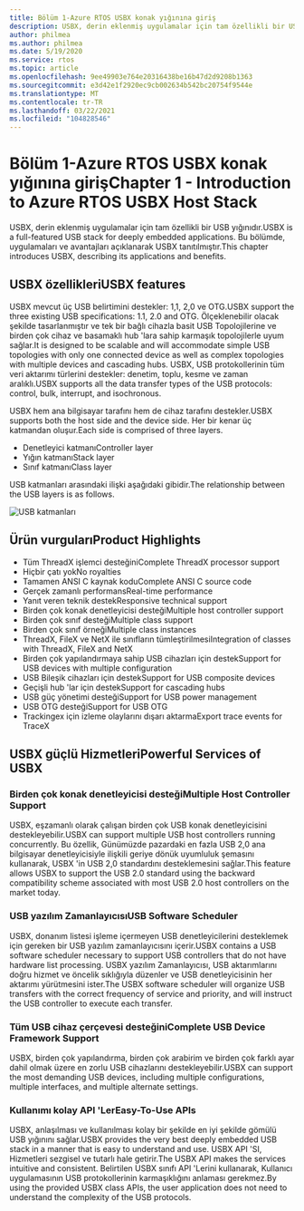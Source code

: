 ```yaml
---
title: Bölüm 1-Azure RTOS USBX konak yığınına giriş
description: USBX, derin eklenmiş uygulamalar için tam özellikli bir USB yığınıdır. Bu bölümde, uygulamaları ve avantajları açıklanarak USBX tanıtılmıştır.
author: philmea
ms.author: philmea
ms.date: 5/19/2020
ms.service: rtos
ms.topic: article
ms.openlocfilehash: 9ee49903e764e20316438be16b47d2d9208b1363
ms.sourcegitcommit: e3d42e1f2920ec9cb002634b542bc20754f9544e
ms.translationtype: MT
ms.contentlocale: tr-TR
ms.lasthandoff: 03/22/2021
ms.locfileid: "104828546"
---
```

# <a name="chapter-1---introduction-to-azure-rtos-usbx-host-stack"></a><span data-ttu-id="adc09-104">Bölüm 1-Azure RTOS USBX konak yığınına giriş</span><span class="sxs-lookup"><span data-stu-id="adc09-104">Chapter 1 - Introduction to Azure RTOS USBX Host Stack</span></span>

<span data-ttu-id="adc09-105">USBX, derin eklenmiş uygulamalar için tam özellikli bir USB yığınıdır.</span><span class="sxs-lookup"><span data-stu-id="adc09-105">USBX is a full-featured USB stack for deeply embedded applications.</span></span> <span data-ttu-id="adc09-106">Bu bölümde, uygulamaları ve avantajları açıklanarak USBX tanıtılmıştır.</span><span class="sxs-lookup"><span data-stu-id="adc09-106">This chapter introduces USBX, describing its applications and benefits.</span></span>

## <a name="usbx-features"></a><span data-ttu-id="adc09-107">USBX özellikleri</span><span class="sxs-lookup"><span data-stu-id="adc09-107">USBX features</span></span>

<span data-ttu-id="adc09-108">USBX mevcut üç USB belirtimini destekler: 1,1, 2,0 ve OTG.</span><span class="sxs-lookup"><span data-stu-id="adc09-108">USBX support the three existing USB specifications: 1.1, 2.0 and OTG.</span></span> <span data-ttu-id="adc09-109">Ölçeklenebilir olacak şekilde tasarlanmıştır ve tek bir bağlı cihazla basit USB Topolojilerine ve birden çok cihaz ve basamaklı hub 'lara sahip karmaşık topolojilerle uyum sağlar.</span><span class="sxs-lookup"><span data-stu-id="adc09-109">It is designed to be scalable and will accommodate simple USB topologies with only one connected device as well as complex topologies with multiple devices and cascading hubs.</span></span> <span data-ttu-id="adc09-110">USBX, USB protokollerinin tüm veri aktarımı türlerini destekler: denetim, toplu, kesme ve zaman aralıklı.</span><span class="sxs-lookup"><span data-stu-id="adc09-110">USBX supports all the data transfer types of the USB protocols: control, bulk, interrupt, and isochronous.</span></span>

<span data-ttu-id="adc09-111">USBX hem ana bilgisayar tarafını hem de cihaz tarafını destekler.</span><span class="sxs-lookup"><span data-stu-id="adc09-111">USBX supports both the host side and the device side.</span></span> <span data-ttu-id="adc09-112">Her bir kenar üç katmandan oluşur.</span><span class="sxs-lookup"><span data-stu-id="adc09-112">Each side is comprised of three layers.</span></span>

- <span data-ttu-id="adc09-113">Denetleyici katmanı</span><span class="sxs-lookup"><span data-stu-id="adc09-113">Controller layer</span></span>
- <span data-ttu-id="adc09-114">Yığın katmanı</span><span class="sxs-lookup"><span data-stu-id="adc09-114">Stack layer</span></span>
- <span data-ttu-id="adc09-115">Sınıf katmanı</span><span class="sxs-lookup"><span data-stu-id="adc09-115">Class layer</span></span>

<span data-ttu-id="adc09-116">USB katmanları arasındaki ilişki aşağıdaki gibidir.</span><span class="sxs-lookup"><span data-stu-id="adc09-116">The relationship between the USB layers is as follows.</span></span>

![USB katmanları](./media/usbx-device-stack/usb-layers.png)

## <a name="product-highlights"></a><span data-ttu-id="adc09-118">Ürün vurguları</span><span class="sxs-lookup"><span data-stu-id="adc09-118">Product Highlights</span></span>

- <span data-ttu-id="adc09-119">Tüm ThreadX işlemci desteğini</span><span class="sxs-lookup"><span data-stu-id="adc09-119">Complete ThreadX processor support</span></span>
- <span data-ttu-id="adc09-120">Hiçbir çatı yok</span><span class="sxs-lookup"><span data-stu-id="adc09-120">No royalties</span></span>
- <span data-ttu-id="adc09-121">Tamamen ANSI C kaynak kodu</span><span class="sxs-lookup"><span data-stu-id="adc09-121">Complete ANSI C source code</span></span>
- <span data-ttu-id="adc09-122">Gerçek zamanlı performans</span><span class="sxs-lookup"><span data-stu-id="adc09-122">Real-time performance</span></span>
- <span data-ttu-id="adc09-123">Yanıt veren teknik destek</span><span class="sxs-lookup"><span data-stu-id="adc09-123">Responsive technical support</span></span>
- <span data-ttu-id="adc09-124">Birden çok konak denetleyicisi desteği</span><span class="sxs-lookup"><span data-stu-id="adc09-124">Multiple host controller support</span></span>
- <span data-ttu-id="adc09-125">Birden çok sınıf desteği</span><span class="sxs-lookup"><span data-stu-id="adc09-125">Multiple class support</span></span>
- <span data-ttu-id="adc09-126">Birden çok sınıf örneği</span><span class="sxs-lookup"><span data-stu-id="adc09-126">Multiple class instances</span></span>
- <span data-ttu-id="adc09-127">ThreadX, FileX ve NetX ile sınıfların tümleştirilmesi</span><span class="sxs-lookup"><span data-stu-id="adc09-127">Integration of classes with ThreadX, FileX and NetX</span></span>
- <span data-ttu-id="adc09-128">Birden çok yapılandırmaya sahip USB cihazları için destek</span><span class="sxs-lookup"><span data-stu-id="adc09-128">Support for USB devices with multiple configuration</span></span>
- <span data-ttu-id="adc09-129">USB Bileşik cihazları için destek</span><span class="sxs-lookup"><span data-stu-id="adc09-129">Support for USB composite devices</span></span>
- <span data-ttu-id="adc09-130">Geçişli hub 'lar için destek</span><span class="sxs-lookup"><span data-stu-id="adc09-130">Support for cascading hubs</span></span>
- <span data-ttu-id="adc09-131">USB güç yönetimi desteği</span><span class="sxs-lookup"><span data-stu-id="adc09-131">Support for USB power management</span></span>
- <span data-ttu-id="adc09-132">USB OTG desteği</span><span class="sxs-lookup"><span data-stu-id="adc09-132">Support for USB OTG</span></span>
- <span data-ttu-id="adc09-133">Trackingex için izleme olaylarını dışarı aktarma</span><span class="sxs-lookup"><span data-stu-id="adc09-133">Export trace events for TraceX</span></span>

## <a name="powerful-services-of-usbx"></a><span data-ttu-id="adc09-134">USBX güçlü Hizmetleri</span><span class="sxs-lookup"><span data-stu-id="adc09-134">Powerful Services of USBX</span></span>

### <a name="multiple-host-controller-support"></a><span data-ttu-id="adc09-135">Birden çok konak denetleyicisi desteği</span><span class="sxs-lookup"><span data-stu-id="adc09-135">Multiple Host Controller Support</span></span>

<span data-ttu-id="adc09-136">USBX, eşzamanlı olarak çalışan birden çok USB konak denetleyicisini destekleyebilir.</span><span class="sxs-lookup"><span data-stu-id="adc09-136">USBX can support multiple USB host controllers running concurrently.</span></span> <span data-ttu-id="adc09-137">Bu özellik, Günümüzde pazardaki en fazla USB 2,0 ana bilgisayar denetleyicisiyle ilişkili geriye dönük uyumluluk şemasını kullanarak, USBX 'in USB 2,0 standardını desteklemesini sağlar.</span><span class="sxs-lookup"><span data-stu-id="adc09-137">This feature allows USBX to support the USB 2.0 standard using the backward compatibility scheme associated with most USB 2.0 host controllers on the market today.</span></span>

### <a name="usb-software-scheduler"></a><span data-ttu-id="adc09-138">USB yazılım Zamanlayıcısı</span><span class="sxs-lookup"><span data-stu-id="adc09-138">USB Software Scheduler</span></span>

<span data-ttu-id="adc09-139">USBX, donanım listesi işleme içermeyen USB denetleyicilerini desteklemek için gereken bir USB yazılım zamanlayıcısını içerir.</span><span class="sxs-lookup"><span data-stu-id="adc09-139">USBX contains a USB software scheduler necessary to support USB controllers that do not have hardware list processing.</span></span> <span data-ttu-id="adc09-140">USBX yazılım Zamanlayıcısı, USB aktarımlarını doğru hizmet ve öncelik sıklığıyla düzenler ve USB denetleyicisinin her aktarımı yürütmesini ister.</span><span class="sxs-lookup"><span data-stu-id="adc09-140">The USBX software scheduler will organize USB transfers with the correct frequency of service and priority, and will instruct the USB controller to execute each transfer.</span></span>

### <a name="complete-usb-device-framework-support"></a><span data-ttu-id="adc09-141">Tüm USB cihaz çerçevesi desteğini</span><span class="sxs-lookup"><span data-stu-id="adc09-141">Complete USB Device Framework Support</span></span>

<span data-ttu-id="adc09-142">USBX, birden çok yapılandırma, birden çok arabirim ve birden çok farklı ayar dahil olmak üzere en zorlu USB cihazlarını destekleyebilir.</span><span class="sxs-lookup"><span data-stu-id="adc09-142">USBX can support the most demanding USB devices, including multiple configurations, multiple interfaces, and multiple alternate settings.</span></span>

### <a name="easy-to-use-apis"></a><span data-ttu-id="adc09-143">Kullanımı kolay API 'Ler</span><span class="sxs-lookup"><span data-stu-id="adc09-143">Easy-To-Use APIs</span></span>

<span data-ttu-id="adc09-144">USBX, anlaşılması ve kullanılması kolay bir şekilde en iyi şekilde gömülü USB yığınını sağlar.</span><span class="sxs-lookup"><span data-stu-id="adc09-144">USBX provides the very best deeply embedded USB stack in a manner that is easy to understand and use.</span></span> <span data-ttu-id="adc09-145">USBX API 'SI, Hizmetleri sezgisel ve tutarlı hale getirir.</span><span class="sxs-lookup"><span data-stu-id="adc09-145">The USBX API makes the services intuitive and consistent.</span></span> <span data-ttu-id="adc09-146">Belirtilen USBX sınıfı API 'Lerini kullanarak, Kullanıcı uygulamasının USB protokollerinin karmaşıklığını anlaması gerekmez.</span><span class="sxs-lookup"><span data-stu-id="adc09-146">By using the provided USBX class APIs, the user application does not need to understand the complexity of the USB protocols.</span></span>

